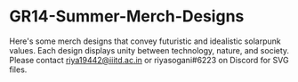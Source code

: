 # GR14-Summer-Merch-Designs

Here's some merch designs that convey futuristic and idealistic solarpunk values. Each design displays unity between technology, nature, and society. Please contact riya19442@iiitd.ac.in or riyasogani#6223 on Discord for SVG files.
